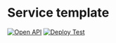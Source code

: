 # Service template
[![Open API](https://github.com/NotOnlyStudents/products-categories-service/actions/workflows/open-api.yml/badge.svg?branch=develop)](https://github.com/NotOnlyStudents/service-template/actions/workflows/open-api.yml)
[![Deploy Test](https://github.com/NotOnlyStudents/products-categories-service/actions/workflows/deploy-testing.yml/badge.svg?branch=develop)](https://github.com/NotOnlyStudents/service-template/actions/workflows/deploy-testing.yml)
